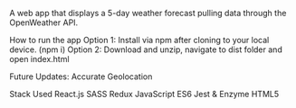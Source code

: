 A web app that displays a 5-day weather forecast pulling data through the OpenWeather API.

How to run the app
Option 1: Install via npm after cloning to your local device. (npm i)
Option 2: Download and unzip, navigate to dist folder and open index.html

Future Updates:
Accurate Geolocation


Stack Used
React.js
SASS
Redux
JavaScript ES6
Jest & Enzyme
HTML5
